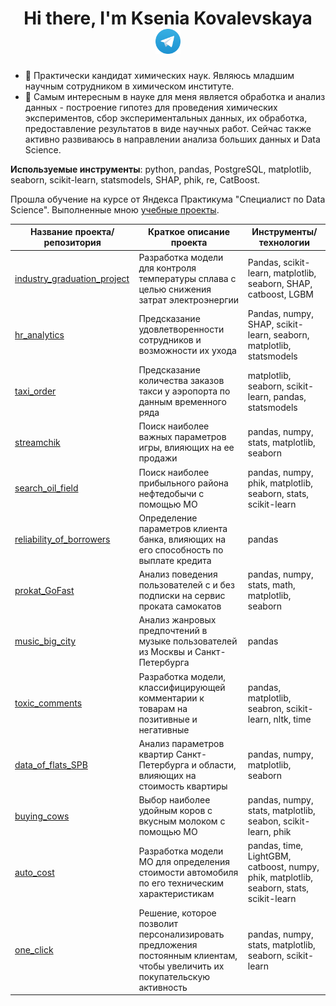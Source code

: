 <h1 align="center">Hi there, I'm Ksenia Kovalevskaya 
<a href="https://t.me/kshinkevich" target="_blank" rel="noreferrer"> <img src="https://github.com/1kovalevskiy/1kovalevskiy/blob/main/icons/Contacts/telegram.png?raw=true" alt="python" height="40"/> </a>
</h1>


- 🔭 Практически кандидат химических наук. Являюсь младшим научным сотрудником в химическом институте.
- 🌱 Самым интересным в науке для меня является обработка и анализ данных - построение гипотез для проведения химических экспериментов, сбор экспериментальных данных, их обработка, предоставление результатов в виде научных работ. Сейчас также активно развиваюсь в направлении анализа больших данных и Data Science.

**Используемые инструменты**: python, pandas, PostgreSQL, matplotlib, seaborn, scikit-learn, statsmodels, SHAP, phik, re, CatBoost.

Прошла обучение на курсе от Яндекса Практикума "Специалист по Data Science". Выполненные мною [учебные проекты](https://github.com/stars/1kovalevskaya/lists/yandex-practicum).

|Название проекта/репозитория|Краткое описание проекта|Инструменты/технологии|
|-|-|-|
|[industry_graduation_project](https://github.com/1kovalevskaya/Industry_graduation_project/tree/main)|Разработка модели для контроля температуры сплава с целью снижения затрат электроэнергии| Pandas, scikit-learn, matplotlib, seaborn, SHAP, catboost, LGBM|
|[hr_analytics](https://github.com/1kovalevskaya/hr_analytics)|Предсказание удовлетворенности сотрудников и возможности их ухода|Pandas, numpy, SHAP, scikit-learn, seaborn, matplotlib, statsmodels|
|[taxi_order](https://github.com/1kovalevskaya/taxi_order)|Предсказание количества заказов такси у аэропорта по данным временного ряда|matplotlib, seaborn, scikit-learn, pandas, statsmodels|
|[streamchik](https://github.com/1kovalevskaya/streamchik)|Поиск наиболее важных параметров игры, влияющих на ее продажи|pandas, numpy, stats, matplotlib, seaborn|
|[search_oil_field](https://github.com/1kovalevskaya/search_oil_field)|Поиск наиболее прибыльного района нефтедобычи с помощью МО|pandas, numpy, phik, matplotlib, seaborn, stats, scikit-learn|
|[reliability_of_borrowers](https://github.com/1kovalevskaya/reliability_of_borrowers)|Определение параметров клиента банка, влияющих на его способность по выплате кредита|pandas|
|[prokat_GoFast](https://github.com/1kovalevskaya/prokat_GoFast)|Анализ поведения пользователей с и без подписки на сервис проката самокатов|pandas, numpy, stats, math, matplotlib, seaborn|
|[music_big_city](https://github.com/1kovalevskaya/music_big_city)|Анализ жанровых предпочтений в музыке пользователей из Москвы и Санкт-Петербурга|pandas|
|[toxic_comments](https://github.com/1kovalevskaya/toxic_comments)|Разработка модели, классифицирующей комментарии к товарам на позитивные и негативные|pandas, matplotlib, seabron, scikit-learn, nltk, time|
|[data_of_flats_SPB](https://github.com/1kovalevskaya/data_of_flats_SPB)|Анализ параметров квартир Санкт-Петербурга и области, влияющих на стоимость квартиры|pandas, numpy, matplotlib, seaborn|
|[buying_cows](https://github.com/1kovalevskaya/buying_cows)|Выбор наиболее удойным коров с вкусным молоком с помощью МО|pandas, numpy, stats, matplotlib, seabon, scikit-learn, phik|
|[auto_cost](https://github.com/1kovalevskaya/auto_cost)|Разработка модели МО для определения стоимости автомобиля по его техническим характеристикам|pandas, time, LightGBM, catboost, numpy, phik, matplotlib, seaborn, stats, scikit-learn|
|[one_click](https://github.com/1kovalevskaya/one_click)|Решение, которое позволит персонализировать предложения постоянным клиентам, чтобы увеличить их покупательскую активность|pandas, numpy, stats, matplotlib, seaborn, scikit-learn|
